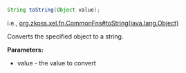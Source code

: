 ```java
String toString(Object value);
```

  
i.e.,
[org.zkoss.xel.fn.CommonFns#toString(java.lang.Object)](https://www.zkoss.org/javadoc/latest/zk/org/zkoss/xel/fn/CommonFns.html#toString(java.lang.Object))

Converts the specified object to a string.

**Parameters:**

- value - the value to convert


